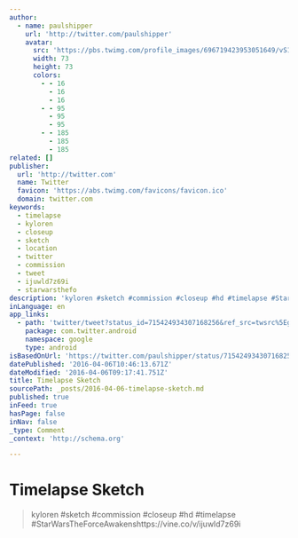 ```yaml
---
author:
  - name: paulshipper
    url: 'http://twitter.com/paulshipper'
    avatar:
      src: 'https://pbs.twimg.com/profile_images/696719423953051649/vS12xZHZ_bigger.jpg'
      width: 73
      height: 73
      colors:
        - - 16
          - 16
          - 16
        - - 95
          - 95
          - 95
        - - 185
          - 185
          - 185
related: []
publisher:
  url: 'http://twitter.com'
  name: Twitter
  favicon: 'https://abs.twimg.com/favicons/favicon.ico'
  domain: twitter.com
keywords:
  - timelapse
  - kyloren
  - closeup
  - sketch
  - location
  - twitter
  - commission
  - tweet
  - ijuwld7z69i
  - starwarsthefo
description: 'kyloren #sketch #commission #closeup #hd #timelapse #StarWarsTheForceAwakenshttps://vine.co/v/ijuwld7z69i'
inLanguage: en
app_links:
  - path: 'twitter/tweet?status_id=715424934307168256&ref_src=twsrc%5Egoogle%7Ctwcamp%5Eandroidseo%7Ctwgr%5Estatus%7Ctwterm%5E715424934307168256'
    package: com.twitter.android
    namespace: google
    type: android
isBasedOnUrl: 'https://twitter.com/paulshipper/status/715424934307168256'
datePublished: '2016-04-06T10:46:13.671Z'
dateModified: '2016-04-06T09:17:41.751Z'
title: Timelapse Sketch
sourcePath: _posts/2016-04-06-timelapse-sketch.md
published: true
inFeed: true
hasPage: false
inNav: false
_type: Comment
_context: 'http://schema.org'

---
```

# Timelapse Sketch

> kyloren \#sketch \#commission \#closeup \#hd \#timelapse \#StarWarsTheForceAwakenshttps://vine.co/v/ijuwld7z69i